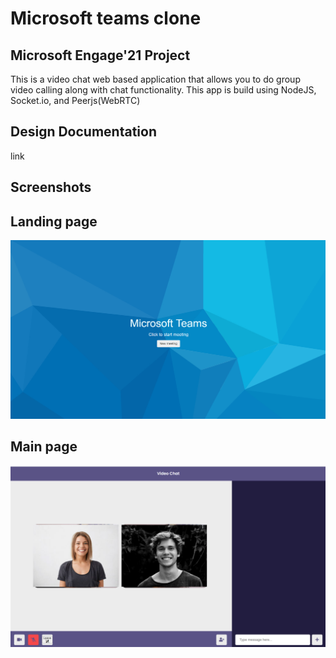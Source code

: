 #   Microsoft teams clone
## Microsoft Engage'21 Project

This is a video chat web based application that allows you to do group video calling along with chat functionality.
This app is build using NodeJS, Socket.io, and Peerjs(WebRTC)

##  Design Documentation
link

## Screenshots

## Landing page
![](images/landingpage.PNG)

## Main page
![](images/mainpage.PNG)
